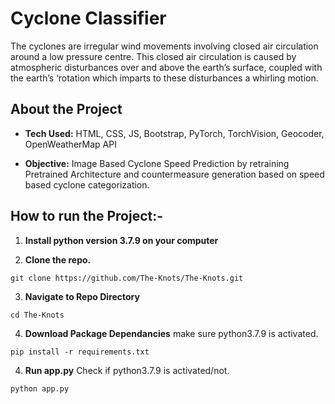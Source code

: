 # Cyclone Classifier
The cyclones are irregular wind movements involving closed air circulation around a low pressure centre. This closed air circulation is caused by atmospheric disturbances over and above the earth’s surface, coupled with the earth’s ‘rotation which imparts to these disturbances a whirling motion.

## About the Project
* **Tech Used:** HTML, CSS, JS, Bootstrap, PyTorch, TorchVision, Geocoder, OpenWeatherMap API

* **Objective:** Image Based Cyclone Speed Prediction by retraining Pretrained Architecture and countermeasure generation based on speed based cyclone categorization.

## How to run the Project:-

1. **Install python version 3.7.9 on your computer**

2. **Clone the repo.**
```
git clone https://github.com/The-Knots/The-Knots.git
```
3. **Navigate to Repo Directory**
``` 
cd The-Knots
```
4. **Download Package Dependancies**
make sure python3.7.9 is activated.
``` 
pip install -r requirements.txt
```
4. **Run app.py**
Check if python3.7.9 is activated/not.
``` 
python app.py
```
